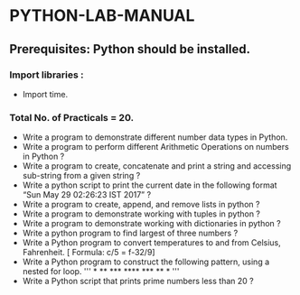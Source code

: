 # PYTHON-LAB-MANUAL

## Prerequisites: Python should be installed.

### Import libraries :

- Import time.

### Total No. of Practicals = 20.

- Write a program to demonstrate different number data types in Python.
- Write a program to perform different Arithmetic Operations on numbers in Python ?
- Write a program to create, concatenate and print a string and accessing sub-string from a given string ?
- Write a python script to print the current date in the following format “Sun May 29 02:26:23 IST 2017” ?
- Write a program to create, append, and remove lists in python ?
- Write a program to demonstrate working with tuples in python ?
- Write a program to demonstrate working with dictionaries in python ?
- Write a python program to find largest of three numbers ?
- Write a Python program to convert temperatures to and from Celsius, Fahrenheit.
  [ Formula: c/5 = f-32/9]
- Write a Python program to construct the following pattern, using a nested for loop.
  '''
        *
        ** 
        *** 
        **** 
        *** 
        **
        *
  '''
- Write a Python script that prints prime numbers less than 20 ?

